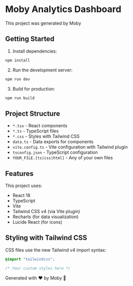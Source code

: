 # Moby Analytics Dashboard

This project was generated by Moby

## Getting Started

1. Install dependencies:

```bash
npm install
```

2. Run the development server:

```bash
npm run dev
```

3. Build for production:

```bash
npm run build
```

## Project Structure

- `*.tsx` - React components
- `*.ts` - TypeScript files
- `*.css` - Styles with Tailwind CSS
- `data.ts` - Data exports for components
- `vite.config.ts` - Vite configuration with Tailwind plugin
- `tsconfig.json` - TypeScript configuration
- `YOUR_FILE.[ts|css|html]` - Any of your own files

## Features

This project uses:

- React 18
- TypeScript
- Vite
- Tailwind CSS v4 (via Vite plugin)
- Recharts (for data visualization)
- Lucide React (for icons)

## Styling with Tailwind CSS

CSS files use the new Tailwind v4 import syntax:

```css
@import "tailwindcss";

/* Your custom styles here */
```

Generated with ❤️ by Moby 🐳

